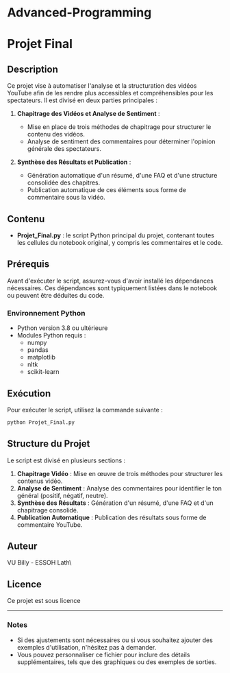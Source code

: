 # Advanced-Programming

# Projet Final

## Description

Ce projet vise à automatiser l'analyse et la structuration des vidéos YouTube afin de les rendre plus accessibles et compréhensibles pour les spectateurs. Il est divisé en deux parties principales :

1. **Chapitrage des Vidéos et Analyse de Sentiment** :
   - Mise en place de trois méthodes de chapitrage pour structurer le contenu des vidéos.
   - Analyse de sentiment des commentaires pour déterminer l'opinion générale des spectateurs.

2. **Synthèse des Résultats et Publication** :
   - Génération automatique d'un résumé, d'une FAQ et d'une structure consolidée des chapitres.
   - Publication automatique de ces éléments sous forme de commentaire sous la vidéo.

## Contenu

- **Projet\_Final.py** : le script Python principal du projet, contenant toutes les cellules du notebook original, y compris les commentaires et le code.

## Prérequis

Avant d'exécuter le script, assurez-vous d'avoir installé les dépendances nécessaires. Ces dépendances sont typiquement listées dans le notebook ou peuvent être déduites du code.

### Environnement Python

- Python version 3.8 ou ultérieure
- Modules Python requis :
  - numpy
  - pandas
  - matplotlib
  - nltk
  - scikit-learn


## Exécution

Pour exécuter le script, utilisez la commande suivante :

```bash
python Projet_Final.py
```

## Structure du Projet

Le script est divisé en plusieurs sections :

1. **Chapitrage Vidéo** : Mise en œuvre de trois méthodes pour structurer les contenus vidéo.
2. **Analyse de Sentiment** : Analyse des commentaires pour identifier le ton général (positif, négatif, neutre).
3. **Synthèse des Résultats** : Génération d'un résumé, d'une FAQ et d'un chapitrage consolidé.
4. **Publication Automatique** : Publication des résultats sous forme de commentaire YouTube.

## Auteur

VU Billy - ESSOH Lath\


## Licence

Ce projet est sous licence

---

### Notes

- Si des ajustements sont nécessaires ou si vous souhaitez ajouter des exemples d'utilisation, n'hésitez pas à demander.
- Vous pouvez personnaliser ce fichier pour inclure des détails supplémentaires, tels que des graphiques ou des exemples de sorties.

